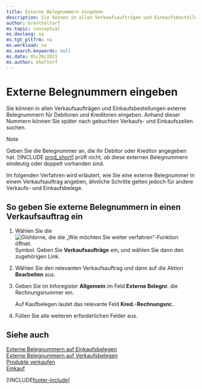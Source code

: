 ```yaml
---
title: Externe Belegnummern eingeben
description: Sie können in allen Verkaufsaufträgen und Einkaufsbestellungen externe Belegnummern für Debitoren und Kreditoren eingeben. Anhand dieser Nummern können Sie später nach gebuchten Verkaufs- und Einkaufszeilen suchen.
author: brentholtorf
ms.topic: conceptual
ms.devlang: na
ms.tgt_pltfrm: na
ms.workload: na
ms.search.keywords: null
ms.date: 05/28/2021
ms.author: bholtorf
---
```

# Externe Belegnummern eingeben

Sie können in allen Verkaufsaufträgen und Einkaufsbestellungen externe Belegnummern für Debitoren und Kreditoren eingeben. Anhand dieser Nummern können Sie später nach gebuchten Verkaufs- und Einkaufszeilen suchen.  

> [!NOTE]
> Geben Sie die Belegnummer an, die Ihr Debitor oder Kreditor angegeben hat. [!INCLUDE [prod_short](includes/prod_short.md)] prüft nicht, ob diese externen Belegnummern eindeutig oder doppelt vorhanden sind.

Im folgenden Verfahren wird erläutert, wie Sie eine externe Belegnummer in einem Verkaufsauftrag angeben, ähnliche Schritte gelten jedoch für andere Verkaufs- und Einkaufsbelege.

## So geben Sie externe Belegnummern in einen Verkaufsauftrag ein  

1. Wählen Sie die ![Glühbirne, die die „Wie möchten Sie weiter verfahren“-Funktion öffnet.](media/ui-search/search_small.png "Tell me-Funktion") Symbol. Geben Sie **Verkaufsaufträge** ein, und wählen Sie dann den zugehörigen Link.  
2. Wählen Sie den relevanten Verkaufsauftrag und dann auf die Aktion **Bearbeiten** aus.  
3. Geben Sie im Inforegister **Allgemein** im Feld **Externe Belegnr.** die Rechnungsnummer ein.  

    Auf Kaufbelegen lautet das relevante Feld **Kred.-Rechnungsnr.**.
4. Füllen Sie alle weiteren erforderlichen Felder aus.  

## Siehe auch

[Externe Belegnummern auf Einkaufsbelegen](purchasing-ext-doc-no.md)  
[Externe Belegnummern auf Verkaufsbelegen](sales-how-invoice-sales.md#external-document-numbers)  
[Produkte verkaufen](sales-how-sell-products.md)  
[Einkauf](purchasing-manage-purchasing.md)  

[!INCLUDE[footer-include](includes/footer-banner.md)]